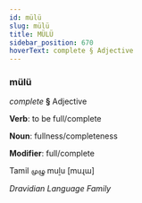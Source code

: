 ```yaml
---
id: mülü
slug: mülü
title: MÜLÜ
sidebar_position: 670
hoverText: complete § Adjective
---
```


### mülü

*complete* **§** Adjective

**Verb**: to be full/complete

**Noun**: fullness/completeness

**Modifier**: full/complete

Tamil முழு muḻu [muɻɯ]

*Dravidian Language Family*
